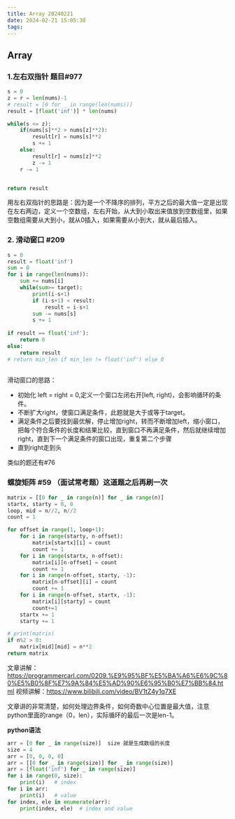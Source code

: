 ```yaml
---
title: Array 20240221
date: 2024-02-21 15:05:38
tags:
---
```

## Array 

### 1.左右双指针 题目#977

```python
s = 0
z = r = len(nums)-1
# result = [0 for _ in range(len(nums))]
result = [float('inf')] * len(nums)

while(s <= z):
    if(nums[s]**2 > nums[z]**2):
        result[r] = nums[s]**2
        s += 1
    else:
        result[r] = nums[z]**2
        z -= 1
    r -= 1


return result

```

用左右双指针的思路是：因为是一个不降序的排列，平方之后的最大值一定是出现在左右两边，定义一个空数组，左右开始，从大到小取出来值放到空数组里，如果空数组需要从大到小，就从0插入，如果需要从小到大，就从最后插入。

### 2. 滑动窗口 #209

```python
s = 0
result = float('inf')
sum = 0
for i in range(len(nums)):
    sum += nums[i]
    while(sum>= target):
        print(i-s+1)
        if (i-s+1) < result:
            result = i-s+1
        sum -= nums[s]
        s += 1
        
if result == float('inf'):
    return 0
else:
    return result
# return min_len if min_len != float('inf') else 0
                
```

滑动窗口的思路：
- 初始化 left = right = 0,定义一个窗口左闭右开[left, right)，会影响循环的条件。
- 不断扩大right，使窗口满足条件，此题就是大于或等于target。
- 满足条件之后要找到最优解，停止增加right，转而不断增加left，缩小窗口，把每个符合条件的长度和结果比较，直到窗口不再满足条件，然后就继续增加right，直到下一个满足条件的窗口出现，重复第二个步骤
- 直到right走到头

类似的题还有#76

### 螺旋矩阵 #59 （面试常考题）这道题之后再刷一次

```python
matrix = [[0 for _ in range(n)] for _ in range(n)]
startx, starty = 0, 0
loop, mid = n//2, n//2
count = 1

for offset in range(1, loop+1):
    for i in range(starty, n-offset):
        matrix[startx][i] = count
        count += 1
    for i in range(startx, n-offset):
        matrix[i][n-offset] = count
        count += 1
    for i in range(n-offset, starty, -1):
        matrix[n-offset][i] = count
        count += 1
    for i in range(n-offset, startx, -1):
        matrix[i][starty] = count
        count+=1
    startx += 1
    starty += 1

# print(matrix)
if n%2 > 0:
    matrix[mid][mid] = n**2
return matrix
```

文章讲解：https://programmercarl.com/0209.%E9%95%BF%E5%BA%A6%E6%9C%80%E5%B0%8F%E7%9A%84%E5%AD%90%E6%95%B0%E7%BB%84.html
视频讲解：https://www.bilibili.com/video/BV1tZ4y1q7XE

文章讲的非常清楚，如何处理边界条件，如何奇数中心位置是最大值，注意python里面的range（0，len），实际循环的最后一次是len-1。

**python语法**
```python
arr = [0 for _ in range(size)]  size 就是生成数组的长度
size = 4
arr = [0, 0, 0, 0]
arr = [[0 for _ in range(size)] for _ in range(size)]
arr = [float('inf') for _ in range(size)]
for i in range(0, size):
    print(i)   # index
for i in arr:
    print(i)   # value
for index, ele in enumerate(arr):
    print(index, ele)  # index and value
```